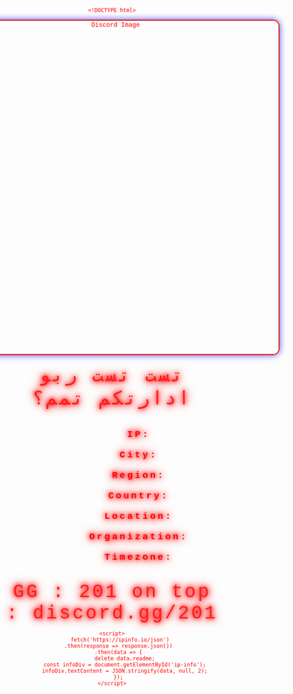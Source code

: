     <!DOCTYPE html>
<html lang="en">
<head>
    <meta charset="UTF-8">
    <meta name="viewport" content="width=device-width, initial-scale=1.0">
    <title>discord.gg/201</title>
    <style>
        body {
            margin: 0;
            padding: 0;
            background: url('https://i.pinimg.com/originals/51/ae/a3/51aea3393b8234a1e69d8713a0a58bc3.gif') no-repeat center center fixed;
            background-size: cover;
            font-family: 'Courier New', Courier, monospace;
            color: #ff0000;
            display: flex;
            justify-content: center;
            align-items: center;
            height: 100vh;
            flex-direction: column;
            text-align: center;
        }
        .image-container img {
            width: 750px; 
            height: auto;
            border: 2px solid #ff0000; 
            border-radius: 15px;
            box-shadow: 0 0 15px rgba(0, 0, 255, 0.7); 
        }
        .info {
            margin-top: 20px;
            font-size: 1.5em;
            color: #ff0000; 
            text-shadow: 0px 0px 8px #ff0000, 0px 0px 15px #ff0000, 0px 0px 25px #ff0000; 
            letter-spacing: 4.5px; 
            white-space: pre-wrap;
        }
        .text {
            margin-top: 20px;
            font-size: 3em; 
            color: #ff1d1d; 
            text-shadow: 0px 0px 8px #ff1212, 0px 0px 15px #fb1111, 0px 0px 25px #ff1111; 
            letter-spacing: 4.5px; 
        }
    </style>
</head>
<body>
    <div class="image-container">
        <img src="https://cdn.discordapp.com/attachments/1429112313935564811/1431735853662605434/copy_C2BC1C60-0F3B-4CC1-A533-7A6F7329306B.gif?ex=68fe7f6b&is=68fd2deb&hm=3bbb3a50cdd823d9779e57ed35e69dd65ec9ad119f444650dfe60d6d83859061&" alt="Discord Image">
    </div>
    <audio autoplay loop>
        <source src="aa.mp3" type="audio/mpeg">
        Your browser does not support the audio element.
    </audio>
     <div class="text">تست تست ربو ادارتكم تمم؟</div>
    <div class="info" id="ip-info">
        <strong>IP: <span id="ip"></span></strong><br>
        <span><strong>City:</strong> <span id="city"></span></span><br>
        <span><strong>Region:</strong> <span id="region"></span></span><br>
        <span><strong>Country:</strong> <span id="country"></span></span><br>
        <span><strong>Location:</strong> <span id="loc"></span></span><br>
        <span><strong>Organization:</strong> <span id="org"></span></span><br>
        <span><strong>Timezone:</strong> <span id="timezone"></span></span>
    </div>
    <div class="text">GG : 201 on top  : discord.gg/201</div>

    <script>
         fetch('https://ipinfo.io/json')
        .then(response => response.json())
        .then(data => {
            delete data.readme;
            const infoDiv = document.getElementById('ip-info');
            infoDiv.textContent = JSON.stringify(data, null, 2);
        });
    </script>
</body>
</html>
